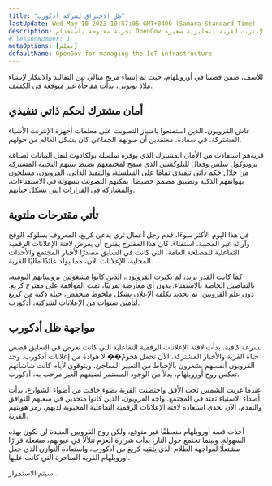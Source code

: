 ```yaml
---
title: "ظل الاختراق لشركة أدكورب"
lastUpdate: Wed May 10 2023 10:57:05 GMT+0400 (Samara Standard Time)
description: تجربة مفتوحة باستخدام OpenGov لإدارة بنية الإنترنت لقرية إنجليزية صغيرة.
# lessonNumber: 1
metaOptions: [تعلم]
defaultName: OpenGov for managing the IoT infrastructure
---
```


<LessonImages src="opengov-for-iot/opengov-intro.gif" alt="image" imageClasses="mb full" />

<RoboAcademyText fWeight="500">للأسف، ضمن قصتنا في أورويلهام، حيث تم إنشاء مزيج مثالي بين التقاليد والابتكار لإنشاء ملاذ يوتوبي، بدأت مفاجأة غير متوقعة في الكشف.
</RoboAcademyText>

## أمان مشترك لحكم ذاتي تنفيذي

عاش القرويون، الذين استمتعوا بامتياز التصويت على معلمات أجهزة الإنترنت الأشياء المشتركة، في سعادة، معتقدين أن صوتهم الجماعي كان يشكل العالم من حولهم.

قريةهم استفادت من الأمان المشترك الذي يوفره سلسلة بولكادوت لنقل البيانات لصياغة بروتوكول سلس وفعال للبلوكشين الذي سمح لمجتمعهم بضبط بنيتهم التحتية المشتركة من خلال حكم ذاتي تنفيذي تمامًا على السلسلة، والتنفيذ الذاتي. القرويون، مسلحون بهواتفهم الذكية وتطبيق مصمم خصيصًا، يمكنهم التصويت بسهولة في الاستفتاءات، والمشاركة في القرارات التي تشكل حياتهم.

## تأتي مقترحات ملتوية

في هذا اليوم الأكثر سوءًا، قدم رجل أعمال ثري يدعى كريغ، المعروف بسلوكه الوقح وآرائه غير المحببة، استفتاءً. كان هذا المقترح يقترح أن يعرض لافتة الإعلانات الرقمية التفاعلية للمصلحة العامة، التي كانت في السابق مصدرًا لأخبار المجتمع والأحداث المحلية، الإعلانات الآن، مما يولد عائدًا ماليًا للقرية. 

كما كانت القدر تريد، لم يكترث القرويون، الذين كانوا مشغولين بروتيناتهم اليومية، بالتفاصيل الخاصة بالاستفتاء. بدون أي معارضة تقريبًا، تمت الموافقة على مقترح كريغ. دون علم القرويين، تم تحديد تكلفة الإعلان بشكل ملحوظ منخفض، حيلة ذكية من كريغ لتأمين سنوات من الإعلانات لشركته، أدكورب.

## مواجهة ظل أدكورب

بسرعة كافية، بدأت لافتة الإعلانات الرقمية التفاعلية التي كانت تعرض في السابق قصص حياة القرية والأخبار المشتركة، الآن تحمل هجومً�� لا هوادة من إعلانات أدكورب. وجد القرويون أنفسهم يشعرون بالإحباط من التغيير المفاجئ، ويتوقون لأيام كانت شاشاتهم تعكس روح أورويلهام، بدلاً من الوجود المستمر لضيفهم الغير مرحب به، أدكورب.

عندما غربت الشمس تحت الأفق واحتضنت القرية بضوء خافت من أضواء الشوارع، بدأت أصداء الاستياء تمتد في المجتمع. واجه القرويون، الذين كانوا متحدين في سعيهم للتوافق والتقدم، الآن تحدي استعادة لافتة الإعلانات الرقمية التفاعلية المحبوبة لديهم، رمز هويتهم القرية.

أخذت قصة أورويلهام منعطفًا غير متوقع، ولكن روح القرويين العنيدة لن تكون بهذه السهولة. وبينما تجتمع حول النار، بدأت شرارة العزم تتلألأ في عيونهم، مشعلة قرارًا مشتعلًا لمواجهة الظلام الذي يلقيه كريغ من أدكورب، واستعادة التوازن الذي جعل أورويلهام القرية الساحرة التي كانت عليها.

<RoboAcademyText>
سيتم الاستمرار...
</RoboAcademyText>